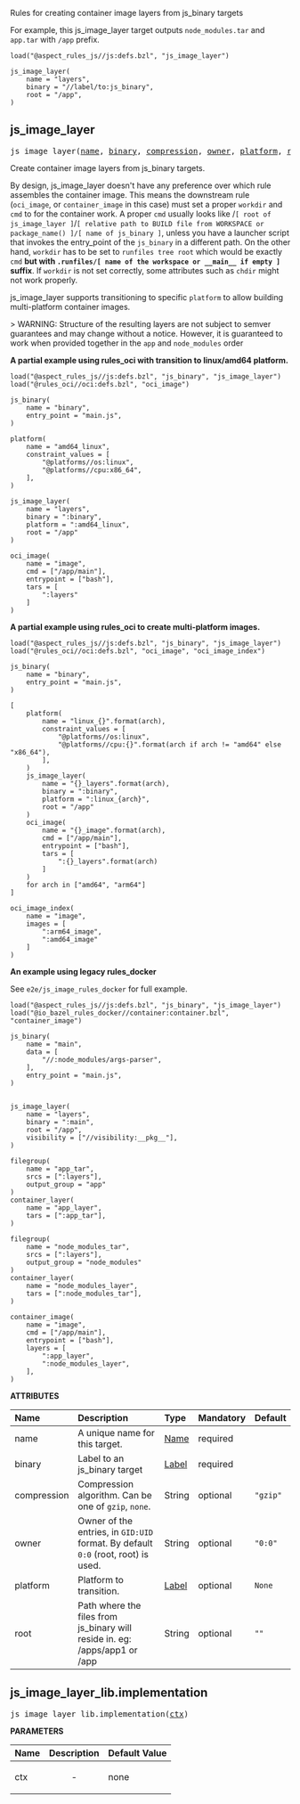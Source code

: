 <!-- Generated with Stardoc: http://skydoc.bazel.build -->

Rules for creating container image layers from js_binary targets

For example, this js_image_layer target outputs `node_modules.tar` and `app.tar` with `/app` prefix.

```starlark
load("@aspect_rules_js//js:defs.bzl", "js_image_layer")

js_image_layer(
    name = "layers",
    binary = "//label/to:js_binary",
    root = "/app",
)
```


<a id="js_image_layer"></a>

## js_image_layer

<pre>
js_image_layer(<a href="#js_image_layer-name">name</a>, <a href="#js_image_layer-binary">binary</a>, <a href="#js_image_layer-compression">compression</a>, <a href="#js_image_layer-owner">owner</a>, <a href="#js_image_layer-platform">platform</a>, <a href="#js_image_layer-root">root</a>)
</pre>

Create container image layers from js_binary targets.

By design, js_image_layer doesn't have any preference over which rule assembles the container image. 
This means the downstream rule (`oci_image`, or `container_image` in this case) must set a proper `workdir` and `cmd` to for the container work.
A proper `cmd` usually looks like /`[ root of js_image_layer ]`/`[ relative path to BUILD file from WORKSPACE or package_name() ]/[ name of js_binary ]`, 
unless you have a launcher script that invokes the entry_point of the `js_binary` in a different path.
On the other hand, `workdir` has to be set to `runfiles tree root` which would be exactly `cmd` **but with `.runfiles/[ name of the workspace or __main__ if empty ]` suffix**. If `workdir` is not set correctly, some
attributes such as `chdir` might not work properly.

js_image_layer supports transitioning to specific `platform` to allow building multi-platform container images.

&gt; WARNING: Structure of the resulting layers are not subject to semver guarantees and may change without a notice. However, it is guaranteed to work when provided together in the `app` and `node_modules` order

**A partial example using rules_oci with transition to linux/amd64 platform.**

```starlark
load("@aspect_rules_js//js:defs.bzl", "js_binary", "js_image_layer")
load("@rules_oci//oci:defs.bzl", "oci_image")

js_binary(
    name = "binary",
    entry_point = "main.js",
)

platform(
    name = "amd64_linux",
    constraint_values = [
        "@platforms//os:linux",
        "@platforms//cpu:x86_64",
    ],
)

js_image_layer(
    name = "layers",
    binary = ":binary",
    platform = ":amd64_linux",
    root = "/app"
)

oci_image(
    name = "image",
    cmd = ["/app/main"],
    entrypoint = ["bash"],
    tars = [
        ":layers"
    ]
)
```

**A partial example using rules_oci to create multi-platform images.**


```starlark
load("@aspect_rules_js//js:defs.bzl", "js_binary", "js_image_layer")
load("@rules_oci//oci:defs.bzl", "oci_image", "oci_image_index")

js_binary(
    name = "binary",
    entry_point = "main.js",
)

[
    platform(
        name = "linux_{}".format(arch),
        constraint_values = [
            "@platforms//os:linux",
            "@platforms//cpu:{}".format(arch if arch != "amd64" else "x86_64"),
        ],
    )
    js_image_layer(
        name = "{}_layers".format(arch),
        binary = ":binary",
        platform = ":linux_{arch}",
        root = "/app"
    )
    oci_image(
        name = "{}_image".format(arch),
        cmd = ["/app/main"],
        entrypoint = ["bash"],
        tars = [
            ":{}_layers".format(arch)
        ]
    )
    for arch in ["amd64", "arm64"]
]

oci_image_index(
    name = "image",
    images = [
        ":arm64_image",
        ":amd64_image"
    ]
)

```

**An example using legacy rules_docker**

See `e2e/js_image_rules_docker` for full example.

```starlark
load("@aspect_rules_js//js:defs.bzl", "js_binary", "js_image_layer")
load("@io_bazel_rules_docker//container:container.bzl", "container_image")

js_binary(
    name = "main",
    data = [
        "//:node_modules/args-parser",
    ],
    entry_point = "main.js",
)


js_image_layer(
    name = "layers",
    binary = ":main",
    root = "/app",
    visibility = ["//visibility:__pkg__"],
)

filegroup(
    name = "app_tar", 
    srcs = [":layers"], 
    output_group = "app"
)
container_layer(
    name = "app_layer",
    tars = [":app_tar"],
)

filegroup(
    name = "node_modules_tar", 
    srcs = [":layers"], 
    output_group = "node_modules"
)
container_layer(
    name = "node_modules_layer",
    tars = [":node_modules_tar"],
)

container_image(
    name = "image",
    cmd = ["/app/main"],
    entrypoint = ["bash"],
    layers = [
        ":app_layer",
        ":node_modules_layer",
    ],
)
```


**ATTRIBUTES**


| Name  | Description | Type | Mandatory | Default |
| :------------- | :------------- | :------------- | :------------- | :------------- |
| <a id="js_image_layer-name"></a>name |  A unique name for this target.   | <a href="https://bazel.build/concepts/labels#target-names">Name</a> | required |  |
| <a id="js_image_layer-binary"></a>binary |  Label to an js_binary target   | <a href="https://bazel.build/concepts/labels">Label</a> | required |  |
| <a id="js_image_layer-compression"></a>compression |  Compression algorithm. Can be one of <code>gzip</code>, <code>none</code>.   | String | optional | <code>"gzip"</code> |
| <a id="js_image_layer-owner"></a>owner |  Owner of the entries, in <code>GID:UID</code> format. By default <code>0:0</code> (root, root) is used.   | String | optional | <code>"0:0"</code> |
| <a id="js_image_layer-platform"></a>platform |  Platform to transition.   | <a href="https://bazel.build/concepts/labels">Label</a> | optional | <code>None</code> |
| <a id="js_image_layer-root"></a>root |  Path where the files from js_binary will reside in. eg: /apps/app1 or /app   | String | optional | <code>""</code> |


<a id="js_image_layer_lib.implementation"></a>

## js_image_layer_lib.implementation

<pre>
js_image_layer_lib.implementation(<a href="#js_image_layer_lib.implementation-ctx">ctx</a>)
</pre>



**PARAMETERS**


| Name  | Description | Default Value |
| :------------- | :------------- | :------------- |
| <a id="js_image_layer_lib.implementation-ctx"></a>ctx |  <p align="center"> - </p>   |  none |


